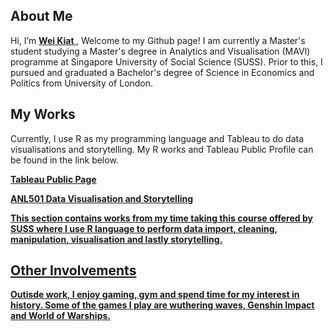 ## About Me

Hi, I’m <a  style="font-weight:bold" href="https://www.linkedin.com/in/wei-kiat-tan/">Wei Kiat </a>, Welcome to my Github page! I am currently a Master's student studying a Master's degree in Analytics and Visualisation (MAVI) programme at Singapore University of Social Science (SUSS). Prior to this, I pursued and graduated a Bachelor's degree of Science in Economics and Politics from University of London. 


## My Works

Currently, I use R as my programming language and Tableau to do data visualisations and storytelling. My R works and Tableau Public Profile can be found in the link below.

<a  style="font-weight:bold" href="https://public.tableau.com/app/profile/wei.kiat/vizzes/">Tableau Public Page

ANL501 Data Visualisation and Storytelling

This section contains works from my time taking this course offered by SUSS where I use R language to perform data import, cleaning, manipulation, visualisation and lastly storytelling.

## Other Involvements

Outisde work, I enjoy gaming, gym and spend time for my interest in history. Some of the games I play are wuthering waves, Genshin Impact and World of Warships. 
